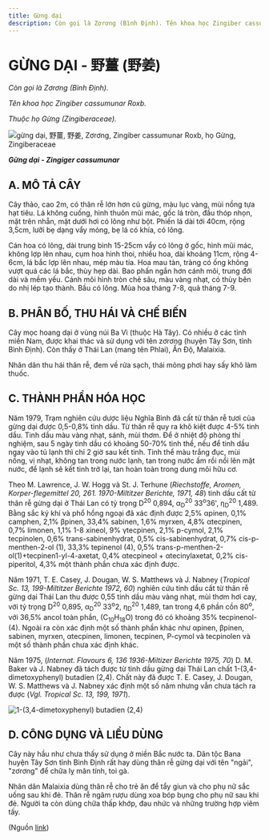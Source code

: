 ```yaml
---
title: Gừng dại
description: Còn gọi là Zơrơng (Bình Định). Tên khoa học Zingiber cassumunar Roxb. Thuộc họ Gừng (Zingiberaceae).
---
```

# GỪNG DẠI - 野薑 (野姜)

*Còn gọi là Zơrơng (Bình Định).*

*Tên khoa học Zingiber cassumunar Roxb.*

*Thuộc họ Gừng (Zingiberaceae).*

![gừng dại, 野薑, 野姜, Zơrơng, Zingiber cassumunar Roxb, họ Gừng, Zingiberaceae](/imgs/do-tat-loi/ctvvtvn/gung-dai.jpg)

***Gừng dại - Zingiger cassumunar***

## A. MÔ TẢ CÂY

Cây thảo, cao 2m, có thân rễ lớn hơn củ gừng, màu lục vàng, mùi nồng tựa hạt tiêu. Lá không cuống, hình thuôn mũi mác, gốc lá tròn, đầu thóp nhọn, mặt trên nhẵn, mặt dưới hơi có lông như bột. Phiến lá dài tới 40cm, rộng 3,5cm, lưỡi bẹ dạng vẩy mỏng, bẹ lá có khía, có lông.

Cán hoa có lông, dài trung bình 15-25cm vẩy có lông ở gốc, hình mũi mác, không lợp lên nhau, cụm hoa hình thoi, nhiều hoa, dài khoảng 11cm, rộng 4-6cm, lá bắc lợp lên nhau, mép màu tía. Hoa mau tàn, tràng có ống không vượt quá các lá bắc, thùy hẹp dài. Bao phấn ngắn hơn cánh môi, trung đới dài và mềm yếu. Cánh môi hình tròn chẻ sâu, màu vàng nhạt, có thùy bên do nhị lép tạo thành. Bầu có lông. Mùa hoa tháng 7-8, quả tháng 7-9.

## B. PHÂN BỐ, THU HÁI VÀ CHẾ BIẾN

Cây mọc hoang dại ở vùng núi Ba Vì (thuộc Hà Tây). Có nhiều ở các tỉnh miền Nam, được khai thác và sử dụng với tên zơrơng (huyện Tây Sơn, tỉnh Bình Định). Còn thấy ở Thái Lan (mang tên Phlai), Ấn Độ, Malaixia.

Nhân dân thu hái thân rễ, đem về rửa sạch, thái mỏng phơi hay sấy khô làm thuốc.

## C. THÀNH PHẦN HÓA HỌC

Năm 1979, Trạm nghiên cứu dược liệu Nghĩa Bình đã cất từ thân rễ tươi của gừng dại được 0,5-0,8% tinh dầu. Từ thân rễ quy ra khô kiệt được 4-5% tinh dầu. Tinh dầu màu vàng nhạt, sánh, mùi thơm. Để ở nhiệt độ phòng thí nghiệm, sau 5 ngày tinh dầu có khoảng 50-70% tinh thể, nếu để tinh dầu ngay vào tủ lạnh thì chỉ 2 giờ sau kết tinh. Tinh thể màu trắng đục, mùi nồng, vị nhạt, không tan trong nước lạnh, tan trong nước ấm rồi nổi lên mặt nước, để lạnh sẽ kết tinh trở lại, tan hoàn toàn trong dung môi hữu cơ.

Theo M. Lawrence, J. W. Hogg và St. J. Terhune (*Riechstoffe, Aromen, Korper-flegemittel 20, 261. 1970-Miltitzer Berichte, 1971, 48*) tinh dầu cất từ thân rễ gừng dại ở Thái Lan có tỷ trọng D<sup>20</sup> 0,894, α<sub>D</sub><sup>20</sup> 33<sup>o</sup>36', η<sub>D</sub><sup>20</sup> 1,489. Bằng sắc ký khí và phổ hồng ngoại đã xác định được 2,5% αpinen, 0,1% camphen, 2,1% βpinen, 33,4% sabinen, 1,6% myrxen, 4,8% αtecpinen, 0,7% limonen, 1,1% 1-8 xineol, 9% γtecpinen, 2,1% p-cymol, 2,1% tecpinolen, 0,6% trans-sabinenhydrat, 0,5% cis-sabinenhydrat, 0,7% cis-p-menthen-2-ol (1), 33,3% tepinenol (4), 0,5% trans-p-menthen-2-ol(1)+tecpinen1-yl-4-axetat, 0,4% αtecpineol + αtecinylaxetat, 0,2% cis-piperitol, 4,3% một thành phần chưa xác định được.

Năm 1971, T. E. Casey, J. Dougan, W. S. Matthews và J. Nabney (*Tropical Sc. 13, 199-Miltitzer Berichte 1972, 60*) nghiên cứu tinh dầu cất từ thân rễ gừng dại Thái Lan thu được 0,55 tinh dầu màu vàng nhạt, mùi thơm hơi cay, với tỷ trọng D<sup>20</sup> 0,895, α<sub>D</sub><sup>20</sup> 33<sup>o</sup>2, η<sub>D</sub><sup>20</sup> 1,489, tan trong 4,6 phần cồn 80<sup>o</sup>, với 36,5% ancol toàn phần, (C<sub>10</sub>H<sub>18</sub>O) trong đó có khoảng 35% tecpinenol-(4). Ngoài ra còn xác định một số thành phần khác như αpinen, βpinen, sabinen, myrxen, αtecpinen, limonen, tecpinen, P-cymol và tecpinolen và một số thành phần chưa xác định khác.

Năm 1975, (*Internat. Flavours 6, 136 1936-Miltizer Berichte 1975, 70*) D. M. Baker và J. Nabney đã tách được từ tinh dầu gừng dại Thái Lan chất 1-(3,4-dimetoxyphenyl) butadien (2,4). Chất này đã được T. E. Casey, J. Dougan, W. S. Matthews và J. Nabney xác định một số năm nhưng vẫn chưa tách ra được (*Vgl. Tropical Sc. 13, 199, 1971*).

![1-\(3,4-dimetoxyphenyl\) butadien \(2,4\)](/imgs/do-tat-loi/ctvvtvn/gung-dai-2.jpg)

## D. CÔNG DỤNG VÀ LIỀU DÙNG

Cây này hầu như chưa thấy sử dụng ở miền Bắc nước ta. Dân tộc Bana huyện Tây Sơn tỉnh Bình Định rất hay dùng thân rễ gừng dại với tên "ngải", "zơrơng" để chữa lỵ mãn tính, toi gà.

Nhân dân Malaixia dùng thân rễ cho trẻ ăn để tẩy giun và cho phụ nữ sắc uống sau khi đẻ. Thân rễ ngâm rượu dùng xoa bóp bụng cho phụ nữ sau khi đẻ. Người ta còn dùng chữa thấp khớp, đau nhức và những trường hợp viêm tấy.

(Nguồn <a href="http://www.thuocvuonnha.com/nhung-cay-thuoc-va-vi-thuoc-viet-nam/ket-qua-tra-cuu/gung-dai" target="_blank">link</a>)
